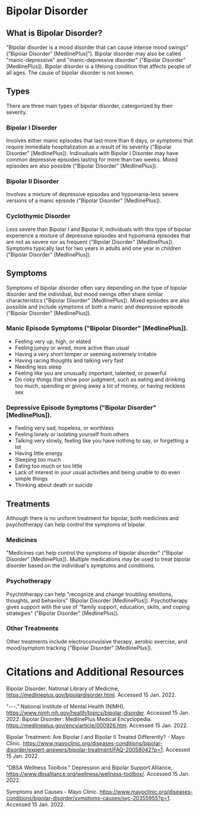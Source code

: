 # Bipolar Disorder
## What is Bipolar Disorder?
"Bipolar disorder is a mood disorder that can cause intense mood swings" ("Bipolar Disorder" [MedlinePlus]"). Bipolar disorder may also be called "manic-depressive" and "manic-depressive disorder" ("Bipolar Disorder" [MedlinePlus]). Bipolar disorder is a lifelong condition that affects people of all ages. The cause of bipolar disorder is not known.

## Types
There are three main types of bipolar disorder, catergorized by their severity.

### Bipolar I Disorder
Involves either manic episodes that last more than 6 days, or symptoms that require immediate hospitalization as a result of its severity ("Bipolar Disorder" [MedlinePlus]). Indivuduals with Bipolar I Disorder may have common depressive episodes lasting for more than two weeks. Mixed episodes are also possible ("Bipolar Disorder" [MedlinePlus]).

### Bipolar II Disorder
Involves a mixture of depressive episodes and hypomania-less severe versions of a manic episode ("Bipolar Disorder" [MedlinePlus]).

### Cyclothymic Disorder
Less severe than Bipolar I and Bipolar II, individuals with this type of bipolar experience a mixture of depressive episodes and hypomania episodes that are not as severe nor as frequent ("Bipolar Disorder" [MedlinePlus]). Symptoms typically last for two years in adults and one year in children ("Bipolar Disorder" [MedlinePlus]).

## Symptoms
Symptoms of bipolar disorder often vary depending on the type of bipolar disorder and the individual, but mood swings often share similar characteristics ("Bipolar Disorder" [MedlinePlus]). Mixed episodes are also possible and include symptoms of both a manic and depressive episode ("Bipolar Disorder" [MedlinePlus]).

### Manic Episode Symptoms ("Bipolar Disorder" [MedlinePlus]).
- Feeling very up, high, or elated
- Feeling jumpy or wired, more active than usual
- Having a very short temper or seeming extremely irritable
- Having racing thoughts and talking very fast
- Needing less sleep
- Feeling like you are unusually important, talented, or powerful
- Do risky things that show poor judgment, such as eating and drinking too much, spending or giving away a lot of money, or having reckless sex

### Depressive Episode Symptoms ("Bipolar Disorder" [MedlinePlus]).
- Feeling very sad, hopeless, or worthless
- Feeling lonely or isolating yourself from others
- Talking very slowly, feeling like you have nothing to say, or forgetting a lot
- Having little energy
- Sleeping too much
- Eating too much or too little
- Lack of interest in your usual activities and being unable to do even simple things
- Thinking about death or suicide

## Treatments
Although there is no uniform treatment for bipolar, both medicines and psychotherapy can help control the symptoms of bipolar.

### Medicines
"Medicines can help control the symptoms of bipolar disorder" ("Bipolar Disorder" [MedlinePlus]). Multiple medications may be used to treat bipolar disorder based on the individual's symptoms and conditions.

### Psychotherapy
Psychotherapy can help "recognize and change troubling emotions, thoughts, and behaviors" (Bipolar Disorder [MedlinePlus]). Psychotherapy gives support with the use of "family support, education, skills, and coping strategies" ("Bipolar Disorder" [MedlinePlus]).

### Other Treatments
Other treatments include electroconvulsive therapy, aerobic exercise, and mood/symptom tracking ("Bipolar Disorder" [MedlinePlus]).

# Citations and Additional Resources
Bipolar Disorder. National Library of Medicine, https://medlineplus.gov/bipolardisorder.html. Accessed 15 Jan. 2022.

“---.” National Institute of Mental Health (NIMH), https://www.nimh.nih.gov/health/topics/bipolar-disorder. Accessed 15 Jan. 2022.
Bipolar Disorder : MedlinePlus Medical Encyclopedia. https://medlineplus.gov/ency/article/000926.htm. Accessed 15 Jan. 2022.

Bipolar Treatment: Are Bipolar I and Bipolar II Treated Differently? - Mayo Clinic. https://www.mayoclinic.org/diseases-conditions/bipolar-disorder/expert-answers/bipolar-treatment/FAQ-20058042?p=1. Accessed 15 Jan. 2022.

“DBSA Wellness Toolbox.” Depression and Bipolar Support Alliance, https://www.dbsalliance.org/wellness/wellness-toolbox/. Accessed 15 Jan. 2022.

Symptoms and Causes - Mayo Clinic. https://www.mayoclinic.org/diseases-conditions/bipolar-disorder/symptoms-causes/syc-20355955?p=1. Accessed 15 Jan. 2022.